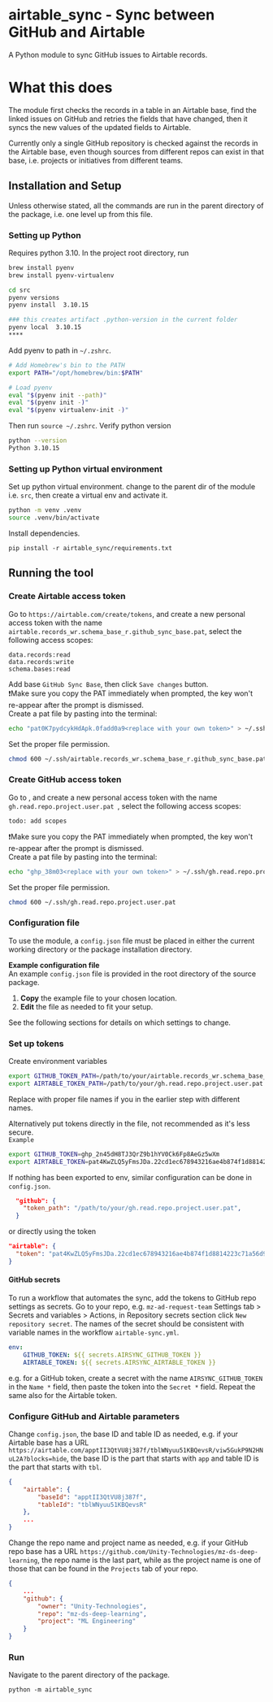 

# airtable_sync - Sync between GitHub and Airtable
A Python module to sync GitHub issues to Airtable records.

# What this does
The module first checks the records in a table in an Airtable base, find the linked issues on GitHub and retries the fields that have changed, then it syncs the new values of the updated fields to Airtable.

Currently only a single GitHub repository is checked against the records in the Airtable base, even though sources from different repos can exist in that base, i.e. projects or initiatives from different teams.

## Installation and Setup
Unless otherwise stated, all the commands are run in the parent directory of the package, i.e. one level up from this file.
### Setting up Python
Requires python 3.10. In the project root directory, run
```bash
brew install pyenv
brew install pyenv-virtualenv

cd src
pyenv versions
pyenv install  3.10.15

### this creates artifact .python-version in the current folder
pyenv local  3.10.15
****
```
Add pyenv to path in `~/.zshrc`.
```bash
# Add Homebrew's bin to the PATH
export PATH="/opt/homebrew/bin:$PATH"

# Load pyenv
eval "$(pyenv init --path)"
eval "$(pyenv init -)"
eval "$(pyenv virtualenv-init -)"
```
Then run `source ~/.zshrc`.
Verify python version
```bash
python --version
Python 3.10.15
```

### Setting up Python virtual environment
Set up python virtual environment. change to the parent dir of the module i.e. `src`, then create a virtual env and activate it.
```bash
python -m venv .venv
source .venv/bin/activate
```

Install dependencies.
```
pip install -r airtable_sync/requirements.txt
```

## Running the tool
### Create Airtable access token
Go to `https://airtable.com/create/tokens`, and create a new personal access token with the name `airtable.records_wr.schema_base_r.github_sync_base.pat`, select the following access scopes:
```
data.records:read
data.records:write
schema.bases:read
```
Add base `GitHub Sync Base`, then click `Save changes` button.\
❗Make sure you copy the PAT immediately when prompted, the key won't re-appear after the prompt is dismissed.\
Create a pat file by pasting into the terminal:
```bash
echo "pat0K7pydcykHdApk.0fadd0a9<replace with your own token>" > ~/.ssh/airtable.records_wr.schema_base_r.github_sync_base.pat
```
Set the proper file permission.
```bash
chmod 600 ~/.ssh/airtable.records_wr.schema_base_r.github_sync_base.pat
```
### Create GitHub access token
Go to , and create a new personal access token with the name `gh.read.repo.project.user.pat `, select the following access scopes:
```
todo: add scopes
```
❗Make sure you copy the PAT immediately when prompted, the key won't re-appear after the prompt is dismissed.\
Create a pat file by pasting into the terminal:
```bash
echo "ghp_38m03<replace with your own token>" > ~/.ssh/gh.read.repo.project.user.pat 
```
Set the proper file permission.
```bash
chmod 600 ~/.ssh/gh.read.repo.project.user.pat
```
### Configuration file
To use the module, a `config.json` file must be placed in either the current working directory or the package installation directory.

**Example configuration file**\
An example `config.json` file is provided in the root directory of the source package.

1. **Copy** the example file to your chosen location.
1. **Edit** the file as needed to fit your setup.

See the following sections for details on which settings to change.

### Set up tokens
Create environment variables
```bash
export GITHUB_TOKEN_PATH=/path/to/your/airtable.records_wr.schema_base_r.github_sync_base.pat
export AIRTABLE_TOKEN_PATH=/path/to/your/gh.read.repo.project.user.pat 
```
Replace with proper file names if you in the earlier step with different names.

Alternatively put tokens directly in the file, not recommended as it's less secure.\
`Example`
```bash
export GITHUB_TOKEN=ghp_2n45dH8TJ3QrZ9b1hYV0Ck6Fp8AeGz5wXm
export AIRTABLE_TOKEN=pat4KwZLQ5yFmsJDa.22cd1ec678943216ae4b874f1d8814223c71a56d9d58371c0b1f8b3ef9e4a2f
```

If nothing has been exported to env, similar configuration can be done in `config.json`.
```json
  "github": {
    "token_path": "/path/to/your/gh.read.repo.project.user.pat",
  }
```
or directly using the token
```json
"airtable": {
  "token": "pat4KwZLQ5yFmsJDa.22cd1ec678943216ae4b874f1d8814223c71a56d9d58371c0b1f8b3ef9e4a2f",
}
```

#### GitHub secrets
To run a workflow that automates the sync, add the tokens to GitHub repo settings as secrets.
Go to your repo, e.g. `mz-ad-request-team` Settings tab > Secrets and variables > Actions, in Repository secrets section click `New repository secret`. The names of the secret should be consistent with variable names in the workflow `airtable-sync.yml`.
```yaml
env:
    GITHUB_TOKEN: ${{ secrets.AIRSYNC_GITHUB_TOKEN }}
    AIRTABLE_TOKEN: ${{ secrets.AIRSYNC_AIRTABLE_TOKEN }}
```
e.g. for a GitHub token, create a secret with the name `AIRSYNC_GITHUB_TOKEN` in the `Name *` field, then paste the token into the `Secret *` field.
Repeat the same also for the Airtable token.

### Configure GitHub and Airtable parameters
Change `config.json`, the base ID and table ID as needed, e.g. if your Airtable base has a URL `https://airtable.com/apptII3QtVU8j387f/tblWNyuu51KBQevsR/viw5GukP9N2HNuL2A?blocks=hide`, the base ID is the part that starts with `app` and table ID is the part that starts with `tbl`.
```json
{
    "airtable": {
        "baseId": "apptII3QtVU8j387f",
        "tableId": "tblWNyuu51KBQevsR"
    },
    ...
}
```

Change the repo name and project name as needed, e.g. if your GitHub repo base has a URL `https://github.com/Unity-Technologies/mz-ds-deep-learning`, the repo name is the last part, while as the project name is one of those that can be found in the `Projects` tab of your repo.
```json
{
    ...
    "github": {
        "owner": "Unity-Technologies",
        "repo": "mz-ds-deep-learning",
        "project": "ML Engineering"
    }
}
```

### Run
Navigate to the parent directory of the package.
```
python -m airtable_sync
```
